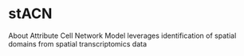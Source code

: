 # stACN
About Attribute Cell Network Model leverages identification of spatial domains from spatial transcriptomics data
